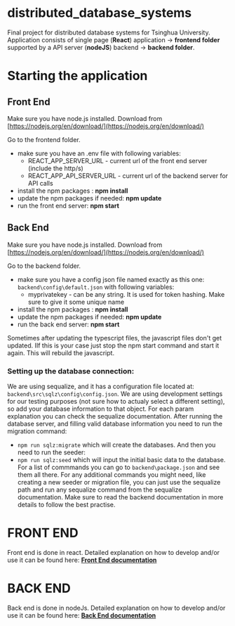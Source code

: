 
# distributed_database_systems

Final project for distributed database systems for Tsinghua University.
Application consists of single page (**React**) application -> **frontend folder**
supported by a API server (**nodeJS**) backend -> **backend folder**.

# Starting the application
## Front End

Make sure you have node.js installed. Download from [https://nodejs.org/en/download/](https://nodejs.org/en/download/)

Go to the frontend folder.

- make sure you have an .env file with following variables:
  - REACT_APP_SERVER_URL - current url of the front end server (include the http/s)
  - REACT_APP_API_SERVER_URL - current url of the backend server for API calls
- install the npm packages : **npm install**
- update the npm packages if needed: **npm update**
- run the front end server: **npm start**

## Back End
Make sure you have node.js installed. Download from [https://nodejs.org/en/download/](https://nodejs.org/en/download/)

Go to the backend folder.

- make sure you have a config json file named exactly as this one: `backend\config\default.json` with following variables:
  - myprivatekey - can be any string. It is used for token hashing. Make sure to give it some unique name
- install the npm packages : **npm install**
- update the npm packages if needed: **npm update**
- run the back end server: **npm start**

Sometimes after updating the typescript files, the javascript files don't get updated. IIf this is your case just stop the npm start command and start it again. This will rebuild the javascript.

### Setting up the database connection:
We are using sequalize, and it has a configuration file located at: `backend\src\sqlz\config\config.json`. We are using development settings for our testing purposes (not sure how to actualy select a different setting), so add your database information to that object. For each param explanation you can check the sequalize documentation.
After running the database server, and filling valid database information you need to run the migration command:
 - `npm run sqlz:migrate` which will create the databases.
And then you need to run the seeder:
 - `npm run sqlz:seed` which will input the initial basic data to the database.
For a list of commmands you can go to `backend\package.json` and see them all there. For any additional commands you might need, like creating a new seeder or migration file, you can just use the sequalize path and run any sequalize command from the sequalize documentation. Make sure to read the backend documentation in more details to follow the best practise.
# FRONT END
Front end is done in react. Detailed explanation on how to develop and/or use it can be found here: **[Front End documentation](docs/frontend/INFO.md)**

# BACK END
Back end is done in nodeJs. Detailed explanation on how to develop and/or use it can be found here: **[Back End documentation](docs/backend/INFO.md)**
